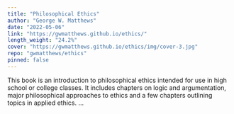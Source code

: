 ```yaml
---
title: "Philosophical Ethics"
author: "George W. Matthews"
date: "2022-05-06"
link: "https://gwmatthews.github.io/ethics/"
length_weight: "24.2%"
cover: "https://gwmatthews.github.io/ethics/img/cover-3.jpg"
repo: "gwmatthews/ethics"
pinned: false
---
```


This book is an introduction to philosophical ethics intended for use in high school or college classes. It includes chapters on logic and argumentation, major philosophical approaches to ethics and a few chapters outlining topics in applied ethics. ...
